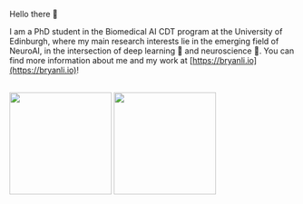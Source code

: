 Hello there 👋 


I am a PhD student in the Biomedical AI CDT program at the University of Edinburgh, where my main research interests lie in the emerging field of NeuroAI, in the intersection of deep learning 🤖 and neuroscience 🧠. You can find more information about me and my work at [https://bryanli.io](https://bryanli.io)!

\
<img height="180em" src="https://github-readme-stats-eight-theta.vercel.app/api?username=bryanlimy&show_icons=true&include_all_commits=true&count_private=true&theme=transparent"/> 
<img height="180em" src="https://github-readme-stats-eight-theta.vercel.app/api/top-langs/?username=bryanlimy&hide=jupyter%20notebook&layout=compact&langs_count=8&count_private=true&theme=transparent"/>
